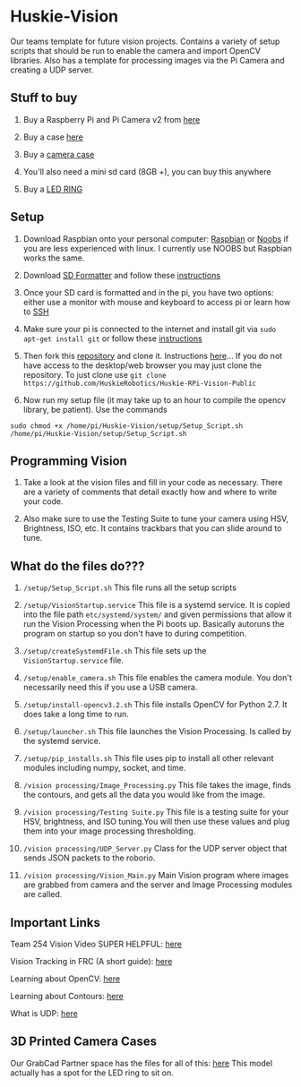 # Huskie-Vision
Our teams template for future vision projects. Contains a variety of setup scripts that should be run to enable the camera and import OpenCV libraries. Also has a template for processing images via the Pi Camera and creating a UDP server. 


## Stuff to buy 

1. Buy a Raspberry Pi and Pi Camera v2 from [here](https://www.raspberrypi.org/products/)

2. Buy a case [here](https://www.amazon.com/Raspberry-Model-Protective-Heatsinks-Clear/dp/B01CDVSBPO/ref=sr_1_4?s=electronics&ie=UTF8&qid=1501820103&sr=1-4&keywords=raspberry+pi+case)

3. Buy a [camera case](https://www.amazon.com/Latest-Raspberry-Camera-Case-Megapixel/dp/B00IJZJKK4/ref=sr_1_2?s=electronics&ie=UTF8&qid=1501820315&sr=1-2&keywords=camera+case+raspberry+pi)

4. You'll also need a mini sd card (8GB +), you can buy this anywhere

5. Buy a [LED RING](http://www.andymark.com/product-p/am-3596.htm)

## Setup

1. Download Raspbian onto your personal computer: [Raspbian](https://www.raspberrypi.org/downloads/raspbian/) or [Noobs](https://www.raspberrypi.org/downloads/noobs/) if you are less experienced with linux. I currently use NOOBS but Raspbian works the same.

2. Download [SD Formatter](https://www.sdcard.org/downloads/formatter_4/) and follow these [instructions](https://www.raspberrypi.org/documentation/installation/noobs.md)

3. Once your SD card is formatted and in the pi, you have two options: either use a monitor with mouse and keyboard to access pi or learn how to [SSH](https://www.raspberrypi.org/documentation/remote-access/ssh/README.md)

4. Make sure your pi is connected to the internet and install git via ```sudo apt-get install git``` or follow these [instructions](https://www.raspberrypi.org/learning/getting-started-with-git/worksheet/)

5. Then fork this [repository](https://github.com/HuskieRobotics/Huskie-RPi-Vision-Public) and clone it. Instructions [here](https://guides.github.com/activities/forking/)... If you do not have access to the desktop/web browser you may just clone the repository.
To just clone use ```git clone https://github.com/HuskieRobotics/Huskie-RPi-Vision-Public```

6. Now run my setup file (it may take up to an hour to compile the opencv library, be patient). Use the commands
```
sudo chmod +x /home/pi/Huskie-Vision/setup/Setup_Script.sh
/home/pi/Huskie-Vision/setup/Setup_Script.sh
```


## Programming Vision
1. Take a look at the vision files and fill in your code as necessary. There are a variety of comments that detail exactly how and where to write your code. 

2. Also make sure to use the Testing Suite to tune your camera using HSV, Brightness, ISO, etc. It contains trackbars that you can slide around to tune. 

## What do the files do???
1. ```/setup/Setup_Script.sh```  This file runs all the setup scripts

2. ```/setup/VisionStartup.service``` This file is a systemd service. It is copied into the file path ```etc/systemd/system/``` and given permissions that allow it run the Vision Processing when the Pi boots up. Basically autoruns the program on startup so you don't have to during competition.

3. ```/setup/createSystemdFile.sh``` This file sets up the ```VisionStartup.service``` file.

4. ```/setup/enable_camera.sh``` This file enables the camera module. You don't necessarily need this if you use a USB camera.

5. ```/setup/install-opencv3.2.sh``` This file installs OpenCV for Python 2.7. It does take a long time to run.

6. ```/setup/launcher.sh``` This file launches the Vision Processing. Is called by the systemd service.

7. ```/setup/pip_installs.sh``` This file uses pip to install all other relevant modules including numpy, socket, and time.

8. ```/vision processing/Image_Processing.py``` This file takes the image, finds the contours, and gets all the data you would like from the image.

9. ```/vision processing/Testing Suite.py``` This file is a testing suite for your HSV, brightness, and ISO tuning.You will then use these values and plug them into your image processing thresholding.

10. ```/vision processing/UDP_Server.py``` Class for the UDP server object that sends JSON packets to the roborio. 

11. ```/vision processing/Vision_Main.py``` Main Vision program where images are grabbed from camera and the server and Image Processing modules are called.

## Important Links

Team 254 Vision Video SUPER HELPFUL: [here](https://www.team254.com/documents/vision-control/)

Vision Tracking in FRC (A short guide): [here](https://medium.com/@christopherariagno/vision-tracking-in-frc-what-ive-learned-this-year-2bbb2e713794)

Learning about OpenCV: [here](http://docs.opencv.org/3.1.0/d2/d96/tutorial_py_table_of_contents_imgproc.html)

Learning about Contours: [here](http://docs.opencv.org/3.1.0/d3/d05/tutorial_py_table_of_contents_contours.html)

What is UDP: [here](http://searchmicroservices.techtarget.com/definition/UDP-User-Datagram-Protocol)

## 3D Printed Camera Cases

Our GrabCad Partner space has the files for all of this: [here](https://workbench.grabcad.com/workbench/projects/gcGE8V6qjJTC8MVGvCVHrsE53Zv-qneaUuiebfHzCsZ08G#/space/gcYgMNwN-ZOnUh87_eJl-JzqzF4mV5uck80jfpLCJ3wMqS)  This model actually has a spot for the LED ring to sit on. 
